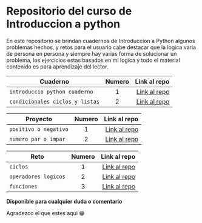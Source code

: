 # Repositorio del curso de Introduccion a python

En este repositorio se brindan cuadernos de Introduccion a Python algunos problemas hechos, y retos para el usuario cabe destacar que la logica varia de persona en persona y siempre hay varias forma de solucionar un problema, los ejercicios estas basados en mi logica y todo el material contenido es para aprendizaje del lector.

| Cuaderno | Numero | Link al repo |
| ------------- |:-------------:| -----:|
|`introduccio python cuaderno`|1|[Link al repo](./notebooks/IntroProgramacionPython.ipynb)|
|`condicionales ciclos y listas`|2|[Link al repo](./notebooks/Condicionales_Ciclos_y_Listas.ipynb)|


| Proyecto | Numero | Link al repo |
| ------------- |:-------------:| -----:|
|`positivo o negativo`|1|[Link al repo](./exercises/T1E1_pos_neg.py)|
|`numero par o impar`|2|[Link al repo](./exercises/T1E2_even_odd.py)|


| Reto | Numero | Link al repo |
| ------------- |:-------------:| -----:|
|`ciclos`|1|[Link al repo](./challenges/Ciclos_challenge.ipynb)|
|`operadores logicos`|2|[Link al repo](./challenges/operadores_logicos.ipynb)|
|`funciones`|3|[Link al repo](./challenges/funciones.ipynb)|



**Disponible para cualquier duda o comentario**

Agradezco el que estes aqui 😁
